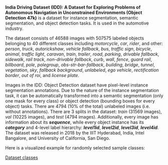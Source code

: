 **India Driving Dataset (IDD): A Dataset for Exploring Problems of Autonomous Navigation in Unconstrained Environments (Object Detection 47k)** is a dataset for instance segmentation, semantic segmentation, and object detection tasks. It is used in the automotive industry. 

The dataset consists of 46588 images with 507575 labeled objects belonging to 40 different classes including *motorcycle*, *car*, *rider*, and other: *person*, *truck*, *autorickshaw*, *vehicle fallback*, *bus*, *traffic sign*, *bicycle*, *animal*, *traffic light*, *caravan*, *train*, *trailer*, *road*, *parking*, *drivable fallback*, *sidewalk*, *rail track*, *non-drivable fallback*, *curb*, *wall*, *fence*, *guard rail*, *billboard*, *pole*, *polegroup*, *obs-str-bar-fallback*, *building*, *bridge*, *tunnel*, *vegetation*, *sky*, *fallback background*, *unlabeled*, *ego vehicle*, *rectification border*, *out of roi*, and *license plate*.

Images in the IDD: Object Detection dataset have pixel-level instance segmentation annotations. Due to the nature of the instance segmentation task, it can be automatically transformed into a semantic segmentation (only one mask for every class) or object detection (bounding boxes for every object) tasks. There are 4794 (10% of the total) unlabeled images (i.e. without annotations). There are 3 splits in the dataset: *train* (31569 images), *val* (10225 images), and *test* (4794 images). Additionally, every image has information about its ***sequence***, while every object instance has its ***category*** and 4-level label hierarchy: ***level1id***, ***level2id***, ***level3id***,  ***level4id***. The dataset was released in 2018 by the IIIT Hyderabad, India, Intel Bangalore, and University of California, San Diego.

Here is a visualized example for randomly selected sample classes:

[Dataset classes](https://github.com/dataset-ninja/idd-detection/raw/main/visualizations/classes_preview.webm)

